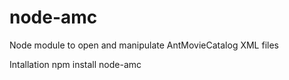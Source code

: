 node-amc
========

Node module to open and manipulate AntMovieCatalog XML files

Intallation
 npm install node-amc